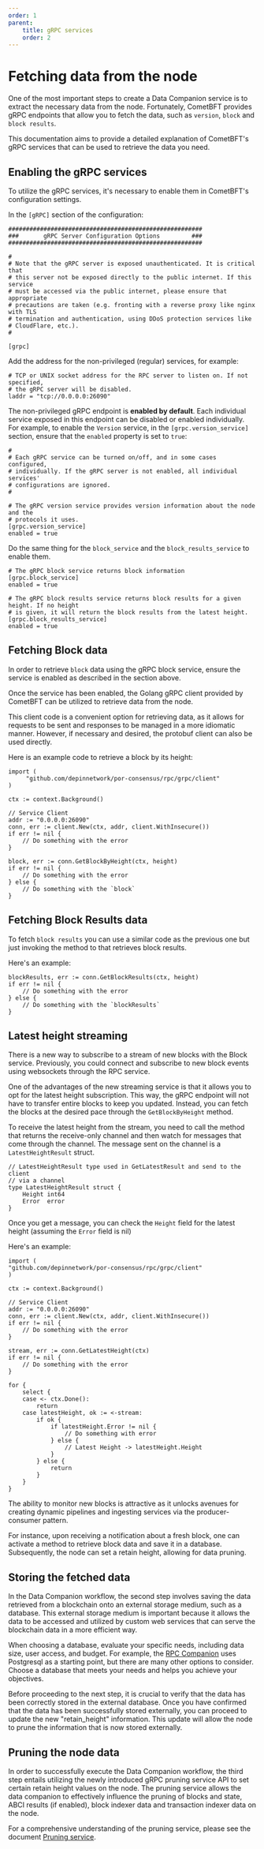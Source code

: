```yaml
---
order: 1
parent:
    title: gRPC services
    order: 2
---
```



# Fetching data from the node

One of the most important steps to create a Data Companion service is to extract the necessary data from the node.
Fortunately, CometBFT provides gRPC endpoints that allow you to fetch the data, such as `version`, `block` and
`block results`.

This documentation aims to provide a detailed explanation of CometBFT's gRPC services that can be used to retrieve
the data you need.

## Enabling the gRPC services

To utilize the gRPC services, it's necessary to enable them in CometBFT's configuration settings.

In the `[gRPC]` section of the configuration:
```
#######################################################
###       gRPC Server Configuration Options         ###
#######################################################

#
# Note that the gRPC server is exposed unauthenticated. It is critical that
# this server not be exposed directly to the public internet. If this service
# must be accessed via the public internet, please ensure that appropriate
# precautions are taken (e.g. fronting with a reverse proxy like nginx with TLS
# termination and authentication, using DDoS protection services like
# CloudFlare, etc.).
#

[grpc]
```

Add the address for the non-privileged (regular) services, for example:

```
# TCP or UNIX socket address for the RPC server to listen on. If not specified,
# the gRPC server will be disabled.
laddr = "tcp://0.0.0.0:26090"
```

The non-privileged gRPC endpoint is **enabled by default**. Each individual service exposed in this endpoint can be disabled
or enabled individually. For example, to enable the `Version` service, in the `[grpc.version_service]` section, ensure
that the `enabled` property is set to `true`:

```
#
# Each gRPC service can be turned on/off, and in some cases configured,
# individually. If the gRPC server is not enabled, all individual services'
# configurations are ignored.
#

# The gRPC version service provides version information about the node and the
# protocols it uses.
[grpc.version_service]
enabled = true
```

Do the same thing for the `block_service` and the `block_results_service` to enable them.

```
# The gRPC block service returns block information
[grpc.block_service]
enabled = true

# The gRPC block results service returns block results for a given height. If no height
# is given, it will return the block results from the latest height.
[grpc.block_results_service]
enabled = true
```

## Fetching **Block** data

In order to retrieve `block` data using the gRPC block service, ensure the service is enabled as described in the section above.

Once the service has been enabled, the Golang gRPC client provided by CometBFT can be utilized to retrieve data from the node.

This client code is a convenient option for retrieving data, as it allows for requests to be sent and responses to be
managed in a more idiomatic manner. However, if necessary and desired, the protobuf client can also be used directly.

Here is an example code to retrieve a block by its height:
```
import (
     "github.com/depinnetwork/por-consensus/rpc/grpc/client"
)

ctx := context.Background()

// Service Client
addr := "0.0.0.0:26090"
conn, err := client.New(ctx, addr, client.WithInsecure())
if err != nil {
    // Do something with the error
}

block, err := conn.GetBlockByHeight(ctx, height)
if err != nil {
    // Do something with the error
} else {
    // Do something with the `block`
}

```

## Fetching **Block Results** data

To fetch `block results` you can use a similar code as the previous one but just invoking the method to that retrieves
block results.

Here's an example:
```
blockResults, err := conn.GetBlockResults(ctx, height)
if err != nil {
    // Do something with the error
} else {
    // Do something with the `blockResults`
}

```

## Latest height streaming

There is a new way to subscribe to a stream of new blocks with the Block service. Previously, you could connect and
subscribe to new block events using websockets through the RPC service.

One of the advantages of the new streaming service is that it allows you to opt for the latest height subscription.
This way, the gRPC endpoint will not have to transfer entire blocks to keep you updated. Instead, you can fetch the
blocks at the desired pace through the `GetBlockByHeight` method.

To receive the latest height from the stream, you need to call the method that returns the receive-only channel and then
watch for messages that come through the channel. The message sent on the channel is a `LatestHeightResult` struct.

```
// LatestHeightResult type used in GetLatestResult and send to the client
// via a channel
type LatestHeightResult struct {
    Height int64
    Error  error
}
```

Once you get a message, you can check the `Height` field for the latest height (assuming the `Error` field is nil)

Here's an example:
```
import (
"github.com/depinnetwork/por-consensus/rpc/grpc/client"
)

ctx := context.Background()

// Service Client
addr := "0.0.0.0:26090"
conn, err := client.New(ctx, addr, client.WithInsecure())
if err != nil {
    // Do something with the error
}

stream, err := conn.GetLatestHeight(ctx)
if err != nil {
    // Do something with the error
}

for {
    select {
    case <- ctx.Done():
        return
    case latestHeight, ok := <-stream:
        if ok {
            if latestHeight.Error != nil {
                // Do something with error
            } else {
                // Latest Height -> latestHeight.Height
            }
        } else {
            return
        }
    }
}
```

The ability to monitor new blocks is attractive as it unlocks avenues for creating dynamic pipelines and ingesting services
via the producer-consumer pattern.

For instance, upon receiving a notification about a fresh block, one can activate a method to retrieve block data and
save it in a database. Subsequently, the node can set a retain height, allowing for data pruning.

## Storing the fetched data

In the Data Companion workflow, the second step involves saving the data retrieved from a blockchain onto an external
storage medium, such as a database. This external storage medium is important because it allows the data to be accessed
and utilized by custom web services that can serve the blockchain data in a more efficient way.

When choosing a database, evaluate your specific needs, including data size, user access, and budget.
For example, the [RPC Companion](https://github.com/cometbft/rpc-companion) uses Postgresql as a starting point, but there
are many other options to consider. Choose a database that meets your needs and helps you achieve your objectives.

Before proceeding to the next step, it is crucial to verify that the data has been correctly stored in the external database.
Once you have confirmed that the data has been successfully stored externally, you can proceed to update the new "retain_height"
information. This update will allow the node to prune the information that is now stored externally.

## Pruning the node data

In order to successfully execute the Data Companion workflow, the third step entails utilizing the newly introduced
gRPC pruning service API to set certain retain height values on the node. The pruning service allows the data companion
to effectively influence the pruning of blocks and state, ABCI results (if enabled), block indexer data and transaction
indexer data on the node.

For a comprehensive understanding of the pruning service, please see the document
[Pruning service](pruning.md).

